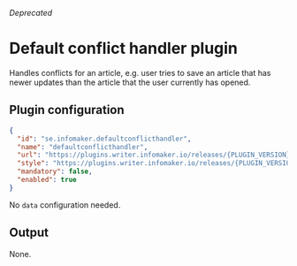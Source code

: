 *Deprecated*
# Default conflict handler plugin
Handles conflicts for an article, e.g. user tries to save an article that has newer updates than the article that
the user currently has opened.

## Plugin configuration

```json
{
  "id": "se.infomaker.defaultconflicthandler",
  "name": "defaultconflicthandler",
  "url": "https://plugins.writer.infomaker.io/releases/{PLUGIN_VERSION}/im-defaultconflicthandler.js",
  "style": "https://plugins.writer.infomaker.io/releases/{PLUGIN_VERSION}/im-defaultconflicthandler.css",
  "mandatory": false,
  "enabled": true
}
```

No `data` configuration needed.

## Output
None.